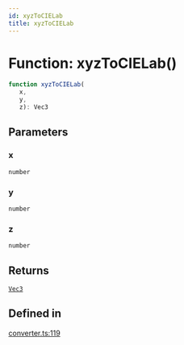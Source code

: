 ```yaml
---
id: xyzToCIELab
title: xyzToCIELab
---
```


# Function: xyzToCIELab()

```ts
function xyzToCIELab(
   x, 
   y, 
   z): Vec3
```

## Parameters

### x

`number`

### y

`number`

### z

`number`

## Returns

[`Vec3`](../type-aliases/vec3.md)

## Defined in

[converter.ts:119](https://github.com/Vibrant-Colors/node-vibrant/blob/main/packages/vibrant-color/src/converter.ts#L119)
